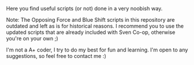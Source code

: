 Here you find useful scripts (or not) done in a very noobish way.

Note: The Opposing Force and Blue Shift scripts in this repository are outdated and left as is for historical reasons. I recommend you to use the updated scripts that are already included with Sven Co-op, otherwise you're on your own ;)

I'm not a A+ coder, I try to do my best for fun and learning. I'm open to any suggestions, so feel free to contact me :)
